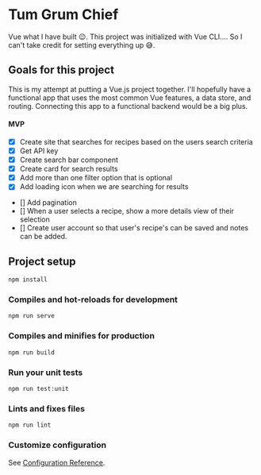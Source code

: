 # Tum Grum Chief

Vue what I have built 😉. This project was initialized with Vue CLI.... So I can't take credit for setting everything up 😅.

## Goals for this project

This is my attempt at putting a Vue.js project together. I'll hopefully have a functional app that uses the most common Vue features, a data store, and routing. Connecting this app to a functional backend would be a big plus.

#### MVP

- [x] Create site that searches for recipes based on the users search criteria
- [x] Get API key
- [x] Create search bar component
- [x] Create card for search results
- [x] Add more than one filter option that is optional
- [x] Add loading icon when we are searching for results

- [] Add pagination
- [] When a user selects a recipe, show a more details view of their selection
- [] Create user account so that user's recipe's can be saved and notes can be added.

## Project setup

```
npm install
```

### Compiles and hot-reloads for development

```
npm run serve
```

### Compiles and minifies for production

```
npm run build
```

### Run your unit tests

```
npm run test:unit
```

### Lints and fixes files

```
npm run lint
```

### Customize configuration

See [Configuration Reference](https://cli.vuejs.org/config/).

